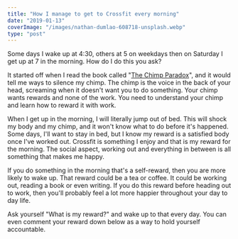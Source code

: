 ```yaml
---
title: "How I manage to get to Crossfit every morning"
date: "2019-01-13"
coverImage: "/images/nathan-dumlao-608718-unsplash.webp"
type: "post"
---
```


Some days I wake up at 4:30, others at 5 on weekdays then on Saturday I get up at 7 in the morning. How do I do this you ask?

It started off when I read the book called "[The Chimp Paradox](https://amzn.to/2CibRmo)", and it would tell me ways to silence my chimp. The chimp is the voice in the back of your head, screaming when it doesn't want you to do something. Your chimp wants rewards and none of the work. You need to understand your chimp and learn how to reward it with work.

When I get up in the morning, I will literally jump out of bed. This will shock my body and my chimp, and it won't know what to do before it's happened. Some days, I'll want to stay in bed, but I know my reward is a satisfied body once I've worked out. Crossfit is something I enjoy and that is my reward for the morning. The social aspect, working out and everything in between is all something that makes me happy.

If you do something in the morning that's a self-reward, then you are more likely to wake up. That reward could be a tea or coffee. It could be working out, reading a book or even writing. If you do this reward before heading out to work, then you'll probably feel a lot more happier throughout your day to day life.

Ask yourself "What is my reward?" and wake up to that every day. You can even comment your reward down below as a way to hold yourself accountable.
